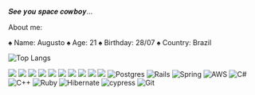  𝑺𝒆𝒆 𝒚𝒐𝒖 𝒔𝒑𝒂𝒄𝒆 𝒄𝒐𝒘𝒃𝒐𝒚...

  About me:
  
 ♠️ Name: Augusto
   ♠️ Age: 21
      ♠️ Birthday: 28/07
         ♠️ Country: Brazil
 
![Top Langs](https://github-readme-stats.vercel.app/api/top-langs/?username=Augusto55&hide=TeX&layout=compact&theme=tokyonight&langs_count=6&exclude_repo=tenebrion-game,desafio-g1)


![](https://img.shields.io/badge/Python-3776AB?style=for-the-badge&logo=python&logoColor=white) 	![](https://img.shields.io/badge/HTML-239120?style=for-the-badge&logo=html5&logoColor=white) ![](https://img.shields.io/badge/CSS-239120?&style=for-the-badge&logo=css3&logoColor=white) ![](https://img.shields.io/badge/JavaScript-F7DF1E?style=for-the-badge&logo=javascript&logoColor=black) ![](https://img.shields.io/badge/Node.js-43853D?style=for-the-badge&logo=node.js&logoColor=white) ![](https://img.shields.io/badge/C%2B%2B-00599C?style=for-the-badge&logo=c%2B%2B&logoColor=white) ![](https://img.shields.io/badge/Java-ED8B00?style=for-the-badge&logo=java&logoColor=white) ![](https://img.shields.io/badge/mocha.js-323330?style=for-the-badge&logo=mocha&logoColor=Brown) ![](https://img.shields.io/badge/chai.js-323330?style=for-the-badge&logo=chai&logoColor=red) ![](https://img.shields.io/badge/mysql-4479A1.svg?style=for-the-badge&logo=mysql&logoColor=white) ![Postgres](https://img.shields.io/badge/postgres-%23316192.svg?style=for-the-badge&logo=postgresql&logoColor=white) ![Rails](https://img.shields.io/badge/rails-%23CC0000.svg?style=for-the-badge&logo=ruby-on-rails&logoColor=white) ![Spring](https://img.shields.io/badge/spring-%236DB33F.svg?style=for-the-badge&logo=spring&logoColor=white) ![AWS](https://img.shields.io/badge/AWS-%23FF9900.svg?style=for-the-badge&logo=amazon-aws&logoColor=white) ![C#](https://img.shields.io/badge/c%23-%23239120.svg?style=for-the-badge&logo=csharp&logoColor=white) ![C++](https://img.shields.io/badge/c++-%2300599C.svg?style=for-the-badge&logo=c%2B%2B&logoColor=white) ![Ruby](https://img.shields.io/badge/ruby-%23CC342D.svg?style=for-the-badge&logo=ruby&logoColor=white) ![Hibernate](https://img.shields.io/badge/Hibernate-59666C?style=for-the-badge&logo=Hibernate&logoColor=white) ![cypress](https://img.shields.io/badge/-cypress-%23E5E5E5?style=for-the-badge&logo=cypress&logoColor=058a5e) ![Git](https://img.shields.io/badge/git-%23F05033.svg?style=for-the-badge&logo=git&logoColor=white)

 ![]()
  
  
